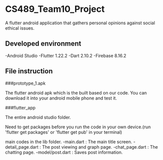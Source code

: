 # CS489_Team10_Project

A flutter android application that gathers personal opinions against social ethical issues.

## Developed environment
-Android Studio
-Flutter 1.22.2
-Dart 2.10.2
-Firebase 8.16.2

## File instruction

###prototype_1.apk

The flutter android apk which is the built based on our code. You can download it into your android mobile phone and test it.

###flutter_app

The entire android studio folder.

Need to get packages before you run the code in your own device.(run 'flutter get packages' or 'flutter get pub' in your terminal)

main codes in the lib folder. 
-main.dart : The main title screen.
-detail_page.dart : The post viewing and graph page.
-chat_page.dart : The chatting page.
-model/post.dart : Saves post information.

